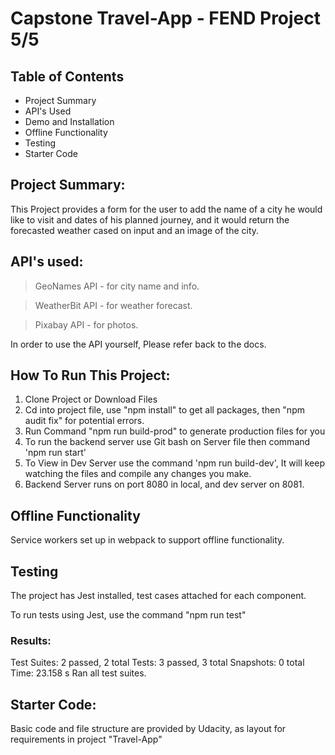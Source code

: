 #   Capstone Travel-App - FEND Project 5/5

##  Table of Contents


- Project Summary
- API's Used
- Demo and Installation
- Offline Functionality
- Testing
- Starter Code


## Project Summary:


This Project provides a form for the user to add the name of a city he would like to visit and dates of his planned journey, and it would return the forecasted weather cased on input and an image of the city.

## API's used:

>   GeoNames API  - for city name and info.


>  WeatherBit API  - for weather forecast.


> Pixabay API - for photos.



In order to use the API yourself, Please refer back to the docs.

##  How To Run This Project:

  1. Clone Project or Download Files
  2. Cd into project file, use "npm install" to get all packages, then "npm audit fix" for potential errors.
  3. Run Command "npm run build-prod" to generate production files for you
  4. To run the backend server use Git bash on Server file then command 'npm run start'
  5. To View in Dev Server use the command 'npm run build-dev', It will keep watching the files and compile any changes you make.
  6. Backend Server runs on port 8080 in local, and dev server on 8081.

##  Offline Functionality
Service workers set up in webpack to support offline functionality.

##  Testing
The project has Jest installed, test cases attached for each component.

To run tests using Jest, use the command "npm run test"


### Results:


Test Suites: 2 passed, 2 total
Tests:       3 passed, 3 total
Snapshots:   0 total
Time:        23.158 s
Ran all test suites.

## Starter Code:

Basic code and file structure are provided by Udacity, as layout for requirements in project "Travel-App"




